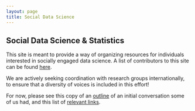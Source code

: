 ```yaml
---
layout: page
title: Social Data Science
---
```

Social Data Science & Statistics
--------------------------------

This site is meant to provide a way of organizing resources for individuals
interested in socially engaged data science. A list of contributors to this site
can be found [here](/contributors.html).

We are actively seeking coordination with research groups internationally, to
ensure that a diversity of voices is included in this effort!

For now, please see this copy of an
[outline](https://workflowy.com/shared/5892468b-919e-86e0-e9a7-b020f2346d46/) of
an initial conversation some of us had, and
this list of [relevant links](/links.html).
